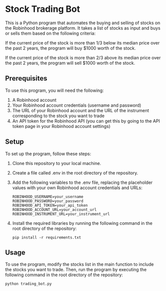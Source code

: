 # Stock Trading Bot

This is a Python program that automates the buying and selling of stocks on the Robinhood brokerage platform. It takes a list of stocks as input and buys or sells them based on the following criteria:

If the current price of the stock is more than 1/3 below its median price over the past 2 years, the program will buy $1000 worth of the stock.

If the current price of the stock is more than 2/3 above its median price over the past 2 years, the program will sell $1000 worth of the stock.

## Prerequisites

To use this program, you will need the following:

1. A Robinhood account
2. Your Robinhood account credentials (username and password)
3. The URL of your Robinhood account and the URL of the instrument corresponding to the stock you want to trade
4. An API token for the Robinhood API (you can get this by going to the API token page in your Robinhood account settings)

## Setup

To set up the program, follow these steps:

1. Clone this repository to your local machine.
2. Create a file called .env in the root directory of the repository.
3. Add the following variables to the .env file, replacing the placeholder values with your own Robinhood account credentials and URLs:
   ```shell
   ROBINHOOD_USERNAME=your_username
   ROBINHOOD_PASSWORD=your_password
   ROBINHOOD_API_TOKEN=your_api_token
   ROBINHOOD_ACCOUNT_URL=your_account_url
   ROBINHOOD_INSTRUMENT_URL=your_instrument_url
   ```

4. Install the required libraries by running the following command in the root directory of the repository:
    ```shell
    pip install -r requirements.txt
    ```

## Usage

To use the program, modify the stocks list in the main function to include the stocks you want to trade. Then, run the program by executing the following command in the root directory of the repository:
   ```shell
   python trading_bot.py
   ```
